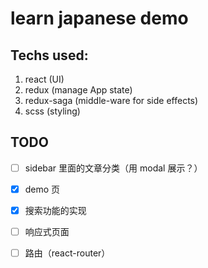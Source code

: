 # learn japanese demo

## Techs used:

1. react (UI)
2. redux (manage App state)
3. redux-saga (middle-ware for side effects)
4. scss (styling)

## TODO

- [ ] sidebar 里面的文章分类（用 modal 展示？）

- [X] demo 页

- [X] 搜索功能的实现

- [ ] 响应式页面

- [ ] 路由（react-router）
